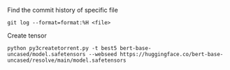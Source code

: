 
Find the commit history of specific file

```
git log --format=format:%H <file>
```

Create tensor 
```
python py3createtorrent.py -t best5 bert-base-uncased/model.safetensors --webseed https://huggingface.co/bert-base-uncased/resolve/main/model.safetensors
```